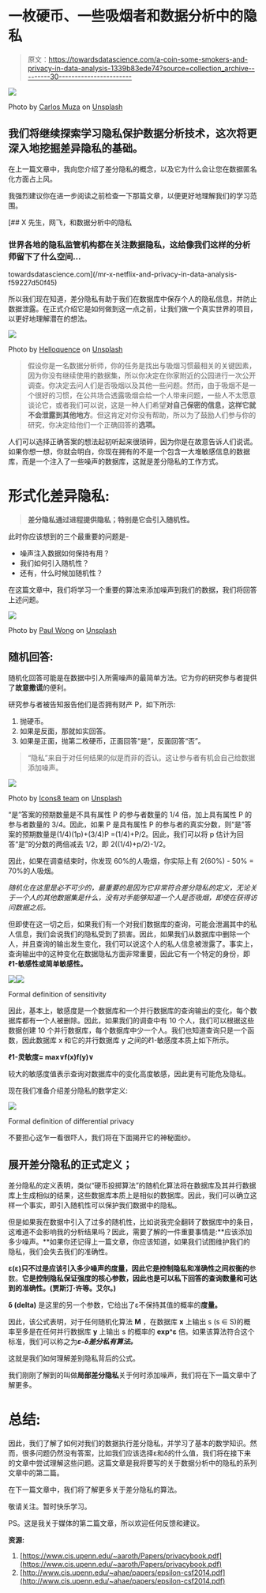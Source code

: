 # 一枚硬币、一些吸烟者和数据分析中的隐私

> 原文：<https://towardsdatascience.com/a-coin-some-smokers-and-privacy-in-data-analysis-1339b83ede74?source=collection_archive---------30----------------------->

![](img/0216316cd7e9330208d828fd11edbe9c.png)

Photo by [Carlos Muza](https://unsplash.com/@kmuza?utm_source=medium&utm_medium=referral) on [Unsplash](https://unsplash.com?utm_source=medium&utm_medium=referral)

## 我们将继续探索学习隐私保护数据分析技术，这次将更深入地挖掘差异隐私的基础。

在上一篇文章中，我向您介绍了差分隐私的概念，以及它为什么会让您在数据匿名化方面占上风。

我强烈建议你在进一步阅读之前检查一下那篇文章，以便更好地理解我们的学习范围。

[](/mr-x-netflix-and-privacy-in-data-analysis-f59227d50f45) [## X 先生，网飞，和数据分析中的隐私

### 世界各地的隐私监管机构都在关注数据隐私，这给像我们这样的分析师留下了什么空间…

towardsdatascience.com](/mr-x-netflix-and-privacy-in-data-analysis-f59227d50f45) 

所以我们现在知道，差分隐私有助于我们在数据库中保存个人的隐私信息，并防止数据泄露。在正式介绍它是如何做到这一点之前，让我们做一个真实世界的项目，以更好地理解潜在的想法。

![](img/37fa3f8d3797bc1c8246c860d1ff5a55.png)

Photo by [Helloquence](https://unsplash.com/@helloquence?utm_source=medium&utm_medium=referral) on [Unsplash](https://unsplash.com?utm_source=medium&utm_medium=referral)

> 假设你是一名数据分析师，你的任务是找出与吸烟习惯最相关的关键因素，因为你没有继续使用的数据集，所以你决定在你家附近的公园进行一次公开调查。你决定去问人们是否吸烟以及其他一些问题。然而，由于吸烟不是一个很好的习惯，在公共场合透露吸烟会给一个人带来问题，一些人不太愿意谈论它，或者我们可以说，这是一种人们希望**对自己保密的信息，这样它就不会泄露到其他地方**。但这肯定对你没有帮助，所以为了鼓励人们参与你的研究，你决定给他们一个正确回答的**选项。**

人们可以选择正确答案的想法起初听起来很琐碎，因为你是在故意告诉人们说谎。如果你想一想，你就会明白，你现在拥有的不是一个包含一大堆敏感信息的数据库，而是一个注入了一些噪声的数据库，这就是差分隐私的工作方式。

# 形式化差异隐私:

> **差分隐私通过进程提供隐私；特别是它会引入随机性。**

此时你应该想到的三个最重要的问题是-

*   噪声注入数据如何保持有用？
*   我们如何引入随机性？
*   还有，什么时候加随机性？

在这篇文章中，我们将学习一个重要的算法来添加噪声到我们的数据，我们将回答上述问题。

![](img/89cea8d55a2d09c71494cc87c6fd3bcf.png)

Photo by [Paul Wong](https://unsplash.com/@paul_wong?utm_source=medium&utm_medium=referral) on [Unsplash](https://unsplash.com?utm_source=medium&utm_medium=referral)

## 随机回答:

随机化回答可能是在数据中引入所需噪声的最简单方法。它为你的研究参与者提供了**故意撒谎**的便利。

研究参与者被告知报告他们是否拥有财产 P，如下所示:

1.  抛硬币。
2.  如果是反面，那就如实回答。
3.  如果是正面，抛第二枚硬币，正面回答“是”，反面回答“否”。

> “隐私”来自于对任何结果的似是而非的否认。这让参与者有机会自己给数据添加噪声。

![](img/4b3832ebe572336327454dfedfd220a0.png)

Photo by [Icons8 team](https://unsplash.com/@icons8?utm_source=medium&utm_medium=referral) on [Unsplash](https://unsplash.com?utm_source=medium&utm_medium=referral)

“是”答案的预期数量是不具有属性 P 的参与者数量的 1/4 倍，加上具有属性 P 的参与者数量的 3/4。因此，如果 P 是具有属性 P 的参与者的真实分数，则“是”答案的预期数量是(1/4)(1p)+(3/4)P =(1/4)+P/2。因此，我们可以将 p 估计为回答“是”的分数的两倍减去 1/2，即 2((1/4)+p/2)-1/2。

因此，如果在调查结束时，你发现 60%的人吸烟，你实际上有 2(60%) - 50% = 70%的人吸烟。

*随机化在这里是必不可少的，最重要的是因为它非常符合差分隐私的定义，无论关于一个人的其他数据集是什么，没有对手能够知道一个人是否吸烟，即使在获得访问数据之后。*

但即使在这一切之后，如果我们有一个对我们数据库的查询，可能会泄漏其中的私人信息，我们会说我们的隐私受到了损害。因此，如果我们从数据库中删除一个人，并且查询的输出发生变化，我们可以说这个人的私人信息被泄露了。事实上，查询输出中的这种变化在数据隐私方面非常重要，因此它有一个特定的身份，即 **ℓ1-敏感性或简单敏感性。**

![](img/744baec7668c019ed91db58bb8a0ceae.png)![](img/6bdaf194cc07c5ef68d767737954ad83.png)

Formal definition of sensitivity

因此，基本上，敏感度是一个数据库和一个并行数据库的查询输出的变化，每个数据库都有一个人被删除。因此，如果我们的调查中有 10 个人，我们可以根据这些数据创建 10 个并行数据库，每个数据库中少一个人。我们也知道查询只是一个函数，因此数据库 x 和它的并行数据库 y 之间的ℓ1-敏感度本质上如下所示。

**ℓ1-灵敏度= max∨f(x)f(y)∨**

较大的敏感度值表示查询对数据库中的变化高度敏感，因此更有可能危及隐私。

现在我们准备介绍差分隐私的数学定义:

![](img/cc06f119b21813965cc134789f5d016d.png)

Formal definition of differential privacy

不要担心这乍一看很吓人，我们将在下面揭开它的神秘面纱。

## 展开差分隐私的正式定义；

差分隐私的定义表明，类似“硬币投掷算法”的随机化算法将在数据库及其并行数据库上生成相似的结果，这些数据库本质上是相似的数据库。因此，我们可以确立这样一个事实，即引入随机性可以保护我们数据中的隐私。

但是如果我在数据中引入了过多的随机性，比如说我完全翻转了数据库中的条目，这难道不会影响我的分析结果吗？因此，需要了解的一件重要事情是:**应该添加多少噪声。**如果你还记得上一篇文章，你应该知道，如果我们试图维护我们的隐私，我们会失去我们的准确性。

**ε(ε)**只不过是应该引入多少噪声的**度量，因此它是控制隐私和准确性之间权衡的**参数。**它是控制隐私保证强度的核心参数，因此也是可以私下回答的查询数量和可达到的准确性。(贾斯汀·许等。艾尔。)**

**δ (delta)** 是这里的另一个参数，它给出了ε不保持其值的概率的**度量。**

因此，该公式表明，对于任何随机化算法 **M** ，在数据库 **x** 上输出 s (s ∈ S)的概率至多是在任何并行数据库 **y** 上输出 s 的概率的 **exp^ε** 倍。如果该算法符合这个标准，我们可以称之为***ε-δ差分私有算法。***

这就是我们如何理解差别隐私背后的公式。

我们刚刚了解到的叫做**局部差分隐私**关于何时添加噪声，我们将在下一篇文章中了解更多。

# 总结:

因此，我们了解了如何对我们的数据执行差分隐私，并学习了基本的数学知识。然而，很多问题仍然没有答案，比如我们应该选择ε和δ的什么值，我们将在接下来的文章中尝试理解这些问题。这篇文章是我将要写的关于数据分析中的隐私的系列文章中的第二篇。

在下一篇文章中，我们将了解更多关于差分隐私的算法。

敬请关注。暂时快乐学习。

PS。这是我关于媒体的第二篇文章，所以欢迎任何反馈和建议。

**资源:**

1.  [https://www.cis.upenn.edu/~aaroth/Papers/privacybook.pdf](https://www.cis.upenn.edu/~aaroth/Papers/privacybook.pdf)
2.  [http://www.cis.upenn.edu/~ahae/papers/epsilon-csf2014.pdf](http://www.cis.upenn.edu/~ahae/papers/epsilon-csf2014.pdf)